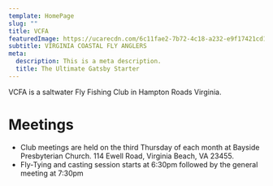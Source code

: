```yaml
---
template: HomePage
slug: ""
title: VCFA
featuredImage: https://ucarecdn.com/6c11fae2-7b72-4c18-a232-e9f17421cd17/
subtitle: VIRGINIA COASTAL FLY ANGLERS
meta:
  description: This is a meta description.
  title: The Ultimate Gatsby Starter
---
```

VCFA is a saltwater Fly Fishing Club in Hampton Roads Virginia.

# Meetings

* Club meetings are held on the third Thursday of each month at Bayside Presbyterian Church. 114 Ewell Road, Virginia Beach, VA 23455. 
* Fly-Tying and casting session starts at 6:30pm followed by the general meeting at 7:30pm